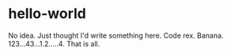 # hello-world

No idea. Just thought I'd write something here. Code rex. Banana.
123...43...1.2.....4.
That is all.
